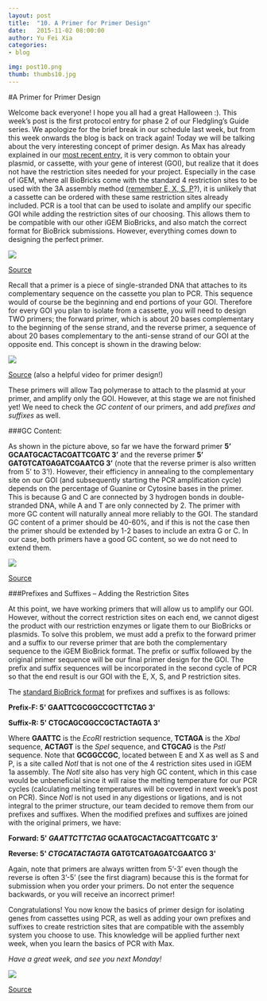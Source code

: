 ```yaml
---
layout: post
title:  "10. A Primer for Primer Design"
date:   2015-11-02 08:00:00
author: Yu Fei Xia
categories: 
- blog

img: post10.png
thumb: thumbs10.jpg
---
```


#A Primer for Primer Design

Welcome back everyone! I hope you all had a great Halloween :). This week’s post is the first protocol entry for phase 2 of our Fledgling’s Guide series. We apologize for the brief break in our schedule last week, but from this week onwards the blog is back on track again! Today we will be talking about the very interesting concept of primer design. As Max has already explained in our [most recent entry](http://mcmastergem.com/blog/2015/10/19/phase-one-complete/), it is very common to obtain your plasmid, or cassette, with your gene of interest (GOI), but realize that it does not have the restriction sites needed for your project. Especially in the case of iGEM, where all BioBricks come with the standard 4 restriction sites to be used with the 3A assembly method ([remember E, X, S, P](http://mcmastergem.com/blog/2015/09/21/digestion-not-the-eating-kind/)?), it is unlikely that a cassette can be ordered with these same restriction sites already included. PCR is a tool that can be used to isolate and amplify our specific GOI while adding the restriction sites of our choosing. This allows them to be compatible with our other iGEM BioBricks, and also match the correct format for BioBrick submissions. However, everything comes down to designing the perfect primer.

![](https://scontent-yyz1-1.xx.fbcdn.net/hphotos-xpf1/v/t1.0-9/12190923_1125652094126585_1944749088803828038_n.jpg?oh=88b403cbed59cfe34b3dac9a244653b5&oe=56BC9464)

[Source](https://actu.epfl.ch/news/optimal-qpcr-primer-design-2/) 

Recall that a primer is a piece of single-stranded DNA that attaches to its complementary sequence on the cassette you plan to PCR. This sequence would of course be the beginning and end portions of your GOI. Therefore for every GOI you plan to isolate from a cassette, you will need to design TWO primers; the forward primer, which is about 20 bases complementary to the beginning of the sense strand, and the reverse primer, a sequence of about 20 bases complementary to the anti-sense strand of our GOI at the opposite end. This concept is shown in the drawing below:

![](https://scontent-yyz1-1.xx.fbcdn.net/hphotos-xpa1/v/t1.0-9/12195851_1125652114126583_6805539722550046149_n.jpg?oh=12b0bbc651b7b51e4428c456dea4d12b&oe=56D10F77)
 
[Source](https://www.youtube.com/watch?v=tUyBwiyMsSU) (also a helpful video for primer design!)

These primers will allow Taq polymerase to attach to the plasmid at your primer, and amplify only the GOI. However, at this stage we are not finished yet! We need to check the *GC content* of our primers, and add *prefixes and suffixes* as well.

###GC Content:

As shown in the picture above, so far we have the forward primer **5’ GCAATGCACTACGATTCGATC 3’** and the reverse primer **5’ GATGTCATGAGATCGAATCG 3’** (note that the reverse primer is also written from 5’ to 3’!). However, their efficiency in annealing to the complementary site on our GOI (and subsequently starting the PCR amplification cycle) depends on the percentage of Guanine or Cytosine bases in the primer. This is because G and C are connected by 3 hydrogen bonds in double-stranded DNA, while A and T are only connected by 2. The primer with more GC content will naturally anneal more reliably to the GOI. The standard GC content of a primer should be 40-60%, and if this is not the case then the primer should be extended by 1-2 bases to include an extra G or C. In our case, both primers have a good GC content, so we do not need to extend them.
 
![](https://scontent-yyz1-1.xx.fbcdn.net/hphotos-xpf1/v/t1.0-9/12208684_1125652097459918_9128906089060173895_n.jpg?oh=f4733cdc02c4ce78253988ccadffbe9f&oe=56B7E0A8)

[Source](https://en.wikipedia.org/wiki/GC-content)
 
###Prefixes and Suffixes – Adding the Restriction Sites

At this point, we have working primers that will allow us to amplify our GOI. However, without the correct restriction sites on each end, we cannot digest the product with our restriction enzymes or ligate them to our BioBricks or plasmids. To solve this problem, we must add a prefix to the forward primer and a suffix to our reverse primer that are both the complementary sequence to the iGEM BioBrick format. The prefix or suffix followed by the original primer sequence will be our final primer design for the GOI. The prefix and suffix sequences will be incorporated in the second cycle of PCR so that the end result is our GOI with the E, X, S, and P restriction sites.

The [standard BioBrick format](http://parts.igem.org/Help:BioBrick_Primers) for prefixes and suffixes is as follows:

**Prefix-F: 5' GAATTCGCGGCCGCTTCTAG 3'** 

**Suffix-R: 5' CTGCAGCGGCCGCTACTAGTA 3'** 

Where **GAATTC** is the *EcoRI* restriction sequence, **TCTAGA** is the *Xbal* sequence, **ACTAGT** is the *Spel* sequence, and **CTGCAG** is the *Pstl* sequence. Note that **GCGGCCGC**, located between E and X as well as S and P, is a site called *Notl* that is 
not one of the 4 restriction sites used in iGEM 1a assembly. The *Notl* site also has very high GC content, which in this case would be unbeneficial since it will raise the melting temperature for our PCR cycles (calculating melting temperatures will be covered in next week’s post on PCR). Since *Notl* is not used in any digestions or ligations, and is not integral to the primer structure, our team decided to remove them from our prefixes and suffixes. When the modified prefixes and suffixes are joined with the original primers, we have:

**Forward: 5' *GAATTCTTCTAG*  GCAATGCACTACGATTCGATC 3'**

**Reverse: 5' *CTGCATACTAGTA*  GATGTCATGAGATCGAATCG 3'** 

Again, note that primers are always written from 5’-3’ even though the reverse is often 3’-5’ (see the first diagram) because this is the format for submission when you order your primers. Do not enter the sequence backwards, or you will receive an incorrect primer!

Congratulations! You now know the basics of primer design for isolating genes from cassettes using PCR, as well as adding your own prefixes and suffixes to create restriction sites that are compatible with the assembly system you choose to use. This knowledge will be applied further next week, when you learn the basics of PCR with Max.

*Have a great week, and see you next Monday!*  

![](https://scontent-yyz1-1.xx.fbcdn.net/hphotos-xat1/v/t1.0-9/12122607_1125652117459916_3782239656567916963_n.jpg?oh=19632e0d008f0470d60456e24cb96302&oe=56CC8947)

[Source](http://www.clipartlord.com/category/halloween-clip-art/pumpkin-clip-art/jack-o-lantern-clip-art/ )





